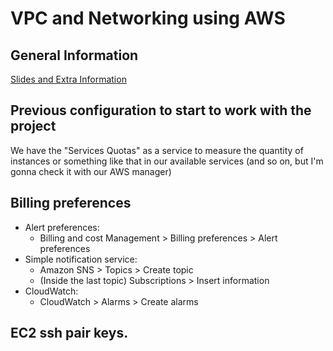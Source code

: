 # VPC and Networking using AWS

## General Information

[Slides and Extra Information](https://digitalcloud.training/aws-networking-masterclass-course-downloads/)

## Previous configuration to start to work with the project

We have the "Services Quotas" as a service to measure the quantity of instances or something like that in our available services (and so on, but I'm gonna check it with our AWS manager)

## Billing preferences

- Alert preferences: 
    * Billing and cost Management > Billing preferences > Alert preferences
- Simple notification service: 
    * Amazon SNS > Topics > Create topic 
    * (Inside the last topic) Subscriptions > Insert information
- CloudWatch:
    * CloudWatch > Alarms > Create alarms

## EC2 ssh pair keys. 